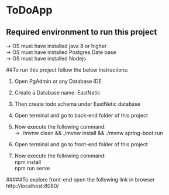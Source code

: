 # ToDoApp
## Required environment to run this project 
&#8594; OS must have installed java 8 or higher <br />
&#8594; OS must have installed Postgres Date base <br />
&#8594; OS must have installed Nodejs

##To run this project follow the below instructions:
1. Open PgAdmin or any Database IDE 
2. Create a Database name: EastNetic
3. Then create todo schema under EastNetic database

4. Open terminal and go to back-end folder of this project
5. Now execute the following command: <br />
&#8594; ./mvnw clean && ./mvnw install && ./mvnw spring-boot:run 

6. Open terminal and go to front-end folder of this project
7. Now execute the following command: <br />
npm install <br />
npm run serve <br />


#####To explore front-end open the following link in browser
http://localhost:8080/
